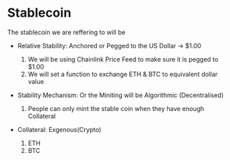 # Stablecoin
The stablecoin we are reffering to will be

- Relative Stability: Anchored or Pegged to the US Dollar -> $1.00
    1. We will be using Chainlink Price Feed to make sure it is pegged to $1.00
    2. We will set a function to exchange ETH & BTC to equivalent dollar value

- Stability Mechanism: Or the Miniting will be Algorithmic (Decentralised)
    1. People can only mint the stable coin when they have enough Collateral

- Collateral: Exgenous(Crypto)
    1. ETH
    2. BTC